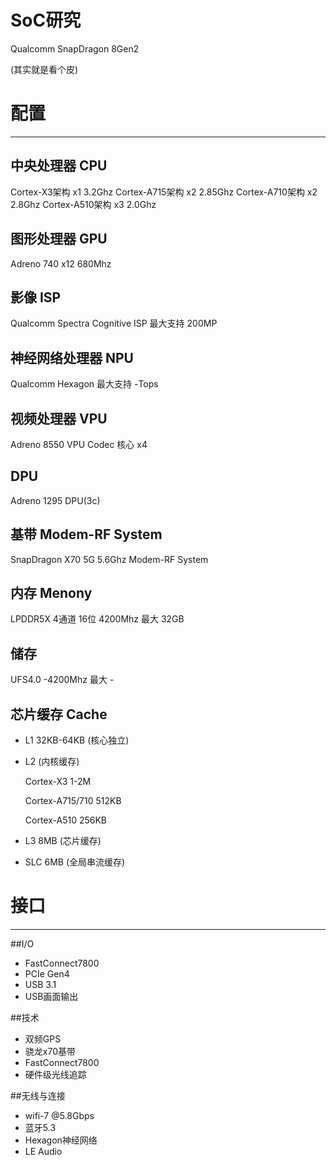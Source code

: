 # SoC研究
Qualcomm
SnapDragon 8Gen2

(其实就是看个皮)

# 配置

---

## 中央处理器 CPU
   Cortex-X3架构 x1 3.2Ghz
   Cortex-A715架构 x2 2.85Ghz
   Cortex-A710架构 x2 2.8Ghz
   Cortex-A510架构 x3 2.0Ghz
   
## 图形处理器 GPU
   Adreno 740 x12 680Mhz
   
## 影像 ISP
   Qualcomm Spectra Cognitive ISP
   最大支持 200MP
   
## 神经网络处理器 NPU
   Qualcomm Hexagon
   最大支持 -Tops
   
## 视频处理器 VPU
   Adreno 8550 VPU
   Codec 核心 x4
   
## DPU
   Adreno 1295 DPU(3c)
   
## 基带 Modem-RF System
   SnapDragon X70
   5G 5.6Ghz
   Modem-RF System
   
## 内存 Menony
   LPDDR5X
   4通道 16位 4200Mhz
   最大 32GB
   
## 储存
   UFS4.0 -4200Mhz
   最大 -
   
## 芯片缓存 Cache
* L1 32KB-64KB (核心独立)
* L2 (内核缓存)

    Cortex-X3 1-2M
    
    Cortex-A715/710 512KB
    
    Cortex-A510 256KB

* L3 8MB (芯片缓存)
* SLC 6MB (全局串流缓存)

# 接口
---
##I/O 
* FastConnect7800
* PCIe Gen4
* USB 3.1
* USB画面输出

##技术
* 双频GPS
* 骁龙x70基带
* FastConnect7800
* 硬件级光线追踪

##无线与连接
* wifi-7 @5.8Gbps
* 蓝牙5.3
* Hexagon神经网络
* LE Audio
